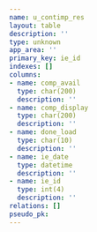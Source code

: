 ```yaml
---
name: u_contimp_res
layout: table
description: ''
type: unknown
app_area: ''
primary_key: ie_id
indexes: []
columns:
- name: comp_avail
  type: char(200)
  description: ''
- name: comp_display
  type: char(200)
  description: ''
- name: done_load
  type: char(10)
  description: ''
- name: ie_date
  type: datetime
  description: ''
- name: ie_id
  type: int(4)
  description: ''
relations: []
pseudo_pk: 
---
```


